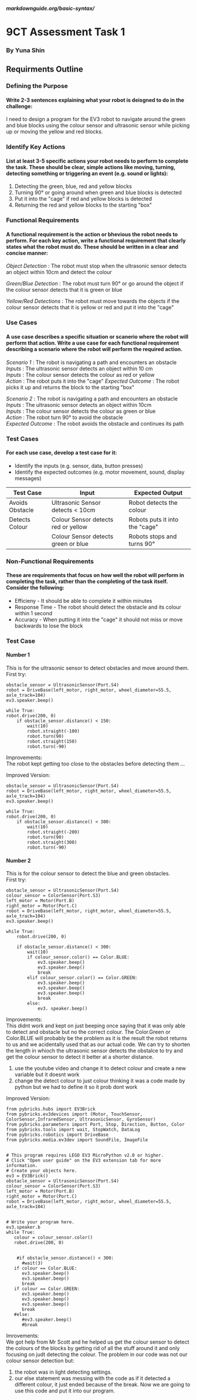##### markdownguide.org/basic-syntax/

# 9CT Assessment Task 1
### By Yuna Shin

## __Requirments Outline__
### __Defining the Purpose__
#### Write 2-3 sentences explaining what your robot is deisgned to do in the challenge:
I need to design a program for the EV3 robot to navigate around the green and blue blocks using the colour sensor and ultrasonic sensor while picking up or moving the yellow and red blocks.

### __Identify Key Actions__
#### List at least 3-5 specific actions your robot needs to perform to complete the task. These should be clear, simple actions like moving, turning, detecting something or triggering an event (e.g. sound or lights):
1. Detecting the green, blue, red and yellow blocks
2. Turning 90° or going around when green and blue blocks is detected
3. Put it into the "cage" if red and yellow blocks is detected
4. Returning the red and yellow blocks to the starting "box"

### __Functional Requirements__
#### A functional requirement is the action or bhevious the robot needs to perform. For each key action, write a functional requirement that clearly states what the robot must do. These should be written in a clear and concise manner:
*Object Detection* : The robot must stop when the ultrasonic sensor detects an object within 10cm and detect the colour

*Green/Blue Detection* : The robot must turn 90° or go around the object if the colour sensor detects that it is green or blue

*Yellow/Red Detections* : The robot must move towards the objects if the colour sensor detects that it is yellow or red and put it into the "cage"

### __Use Cases__
#### A use case describes a specific situation or scanerio where the robot will perform that action. Write a use case for each functional requirement describing a scenario where the robot will perform the required action.
*Scenario 1* : The robot is navigating a path and encounters an obstacle  
*Inputs* : The ultrasonic sensor detects an object within 10 cm  
*Inputs* : The colour sensor detects the colour as red or yellow  
*Action* : The robot puts it into the "cage" 
*Expected Outcome* : The robot picks it up and returns the block to the starting "box"

*Scenario 2* : The robot is navigating a path and encounters an obstacle  
*Inputs* : The ultrasonic sensor detects an object within 10cm  
*Inputs* : The colour sensor detects the colour as green or blue  
*Action* : The robot turn 90° to avoid the obstacle  
*Expected Outcome* : The robot avoids the obstacle and continues its path

### __Test Cases__
#### For each use case, develop a test case for it:
* Identify the inputs (e.g. sensor, data, button presses)  
* Identify the expected outcomes (e.g. motor movement, sound, display messages)  

| Test Case | Input     | Expected Output  |
|---------- |---------- |----------------  |
|Avoids Obstacle|Ultrasonic Sensor detects < 10cm|Robot detects the colour|
|Detects Colour|Colour Sensor detects red or yellow|Robots puts it into the "cage"|
|           |Colour Sensor detects green or blue|Robots stops and turns 90°|

### __Non-Functional Requirements__
#### These are requirements that focus on how well the robot will perform in completing the task, rather than the completing of the task itself. Consider the following:
* Efficieny - It should be able to complete it within minutes
* Response Time - The robot should detect the obstacle and its colour within 1 second
* Accuracy  - When putting it into the "cage" it should not miss or move backwards to lose the block

### __Test Case__ 
#### Number 1
This is for the ultrasonic sensor to detect obstacles and move around them.  
First try:
```
obstacle_sensor = UltrasonicSensor(Port.S4)  
robot = DriveBase(left_motor, right_motor, wheel_diameter=55.5, axle_track=104)  
ev3.speaker.beep()

while True:   
robot.drive(200, 0)  
    if obstacle_sensor.distance() < 150:  
        wait(10)  
        robot.straight(-100)  
        robot.turn(90)  
        robot.straight(150)  
        robot.turn(-90)  
```
Improvements:  
The robot kept getting too close to the obstacles before detecting them ...

Improved Version:
```
obstacle_sensor = UltrasonicSensor(Port.S4)  
robot = DriveBase(left_motor, right_motor, wheel_diameter=55.5, axle_track=104)  
ev3.speaker.beep()

while True:   
robot.drive(200, 0)  
    if obstacle_sensor.distance() < 300:  
        wait(10)  
        robot.straight(-200)  
        robot.turn(90)  
        robot.straight(300)  
        robot.turn(-90)  
```

#### Number 2
This is for the colour sensor to detect the blue and green obstacles.  
First try:
```
obstacle_sensor = UltrasonicSensor(Port.S4)
colour_sensor = ColorSensor(Port.S3)
left_motor = Motor(Port.B)
right_motor = Motor(Port.C)
robot = DriveBase(left_motor, right_motor, wheel_diameter=55.5, axle_track=104)
ev3.speaker.beep()

while True:
    robot.drive(200, 0)

    if obstacle_sensor.distance() < 300:
        wait(10)
        if colour_sensor.color() == Color.BLUE:
            ev3.speaker.beep()
            ev3.speaker.beep()
            break
        elif colour_sensor.color() == Color.GREEN:
            ev3.speaker.beep()
            ev3.speaker.beep()
            ev3.speaker.beep()
            break
        else:
            ev3. speaker.beep()
```

Improvements:  
This didnt work and kept on just beeping once saying that it was only able to detect and obstacle but no the correct colour. The Color.Green or Color.BLUE will probably be the problem as it is the result the robot returns to us and we acidentally used that as our actual code. We can try to shorten the length in whioch the ultrasonic sensor detects the obstalce to try and get the colour sensor to detect it better at a shorter distance.

1. use the youtube video and change it to detect colour and create a new variable but it doesnt work
2. change the detect colour to just colour thinking it was a code made by python but we had to define it so it prob dont work



Improved Version:  
```
from pybricks.hubs import EV3Brick
from pybricks.ev3devices import (Motor, TouchSensor, ColorSensor,InfraredSensor, UltrasonicSensor, GyroSensor)
from pybricks.parameters import Port, Stop, Direction, Button, Color
from pybricks.tools import wait, StopWatch, DataLog
from pybricks.robotics import DriveBase
from pybricks.media.ev3dev import SoundFile, ImageFile


# This program requires LEGO EV3 MicroPython v2.0 or higher.
# Click "Open user guide" on the EV3 extension tab for more information.
# Create your objects here.
ev3 = EV3Brick()
obstacle_sensor = UltrasonicSensor(Port.S4)
colour_sensor = ColorSensor(Port.S3)
left_motor = Motor(Port.B)
right_motor = Motor(Port.C)
robot = DriveBase(left_motor, right_motor, wheel_diameter=55.5, axle_track=104)


# Write your program here.
ev3.speaker.b
while True:
   colour = colour_sensor.color()
   robot.drive(200, 0)


    #if obstacle_sensor.distance() < 300:
      #wait(3)
   if colour == Color.BLUE:
      ev3.speaker.beep()
      ev3.speaker.beep()
      break
   if colour == Color.GREEN:
      ev3.speaker.beep()
      ev3.speaker.beep()
      ev3.speaker.beep()
      break
   #else:
      #ev3.speaker.beep()
      #break
```

Imrovements:  
We got help from Mr Scott and he helped us get the colour sensor to detect the colours of the blocks by getting rid of all the stuff around it and only focusing on judt detecting the colour. The problem in our code was not our colour sensor detection but:  
1. the robot was in light detecting settings.
2. our else statement was messing with the code as if it detected a different colour, it just ended because of the break.
Now we are going to use this code and put it into our program.


